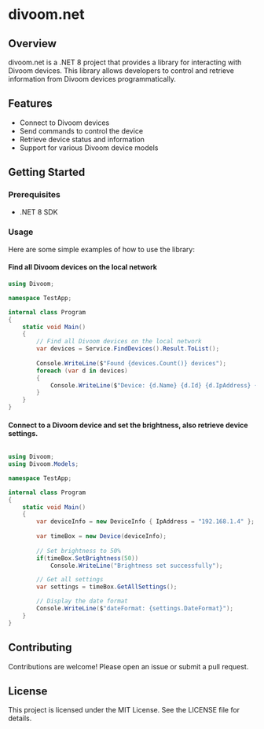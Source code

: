 # divoom.net

## Overview
divoom.net is a .NET 8 project that provides a library for interacting with Divoom devices. This 
library allows developers to control and retrieve information from Divoom devices programmatically.

## Features
- Connect to Divoom devices
- Send commands to control the device
- Retrieve device status and information
- Support for various Divoom device models

## Getting Started

### Prerequisites
- .NET 8 SDK

### Usage
Here are some simple examples of how to use the library:

#### Find all Divoom devices on the local network
```csharp
using Divoom;

namespace TestApp;

internal class Program
{
    static void Main()
    {
        // Find all Divoom devices on the local network
        var devices = Service.FindDevices().Result.ToList();
        
        Console.WriteLine($"Found {devices.Count()} devices");
        foreach (var d in devices)
        {
            Console.WriteLine($"Device: {d.Name} {d.Id} {d.IpAddress} {d.MacAddress} {d.Hardware}");
        }
    }
}
```

#### Connect to a Divoom device and set the brightness, also retrieve device settings.

```csharp

using Divoom;
using Divoom.Models;

namespace TestApp;

internal class Program
{
    static void Main()
    {
        var deviceInfo = new DeviceInfo { IpAddress = "192.168.1.4" };
        
        var timeBox = new Device(deviceInfo);
        
        // Set brightness to 50%
        if(timeBox.SetBrightness(50))
            Console.WriteLine("Brightness set successfully");

        // Get all settings
        var settings = timeBox.GetAllSettings();

        // Display the date format
        Console.WriteLine($"dateFormat: {settings.DateFormat}");
    }
}
```

## Contributing
Contributions are welcome! Please open an issue or submit a pull request.

## License
This project is licensed under the MIT License. See the LICENSE file for details.

